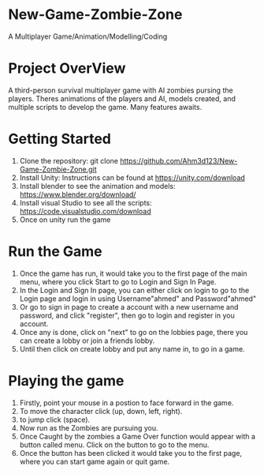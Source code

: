 # New-Game-Zombie-Zone
 A Multiplayer Game/Animation/Modelling/Coding 

# Project OverView
 A third-person survival multiplayer game with AI zombies pursing the players. Theres animations of the players and AI, models created, and multiple scripts to develop the game. Many features awaits. 
 
# Getting Started 
1. Clone the repository: git clone https://github.com/Ahm3d123/New-Game-Zombie-Zone.git
2. Install Unity: Instructions can be found at https://unity.com/download
3. Install blender to see the animation and models: https://www.blender.org/download/
4. Install visual Studio to see all the scripts: https://code.visualstudio.com/download
5. Once on unity run the game

# Run the Game
1. Once the game has run, it would take you to the first page of the main menu, where you click Start to go to Login and Sign In Page.
2. In the Login and Sign In page, you can either click on login to go to the Login page and login in using Username"ahmed" and Password"ahmed"
3. Or go to sign in page to create a account with a new username and password, and click "register", then go to login and register in you account.
4. Once any is done, click on "next" to go on the lobbies page, there you can create a lobby or join a friends lobby.
5. Until then click on create lobby and put any name in, to go in a game.

# Playing the game
1. Firstly, point your mouse in a postion to face forward in the game.
2. To move the character click (up, down, left, right).
3. to jump click (space).
4. Now run as the Zombies are pursuing you.
5. Once Caught by the zombies a Game Over function would appear with a button called menu. Click on the button to go to the menu.
6. Once the button has been clicked it would take you to the first page, where you can start game again or quit game.
